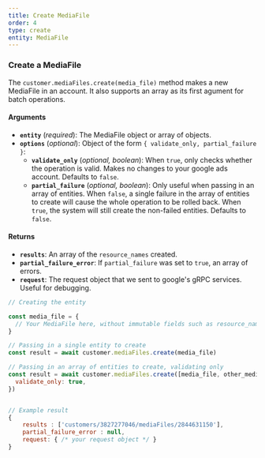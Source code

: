 ```yaml
---
title: Create MediaFile
order: 4
type: create
entity: MediaFile
---
```


### Create a MediaFile

The `customer.mediaFiles.create(media_file)` method makes a new MediaFile in an account. It also supports an array as its first agument for batch operations.

#### Arguments

- **`entity`** (_required_): The MediaFile object or array of objects.
- **`options`** (_optional_): Object of the form `{ validate_only, partial_failure }`:
  - **`validate_only`** (_optional, boolean_): When `true`, only checks whether the operation is valid. Makes no changes to your google ads account. Defaults to `false`.
  - **`partial_failure`** (_optional, boolean_): Only useful when passing in an array of entities. When `false`, a single failure in the array of entities to create will cause the whole operation to be rolled back. When `true`, the system will still create the non-failed entities. Defaults to `false`.

#### Returns

- **`results`**: An array of the `resource_names` created.
- **`partial_failure_error`**: If `partial_failure` was set to `true`, an array of errors.
- **`request`**: The request object that we sent to google's gRPC services. Useful for debugging.

```javascript
// Creating the entity

const media_file = {
  // Your MediaFile here, without immutable fields such as resource_name
}

// Passing in a single entity to create
const result = await customer.mediaFiles.create(media_file)

// Passing in an array of entities to create, validating only
const result = await customer.mediaFiles.create([media_file, other_media_file], {
  validate_only: true,
})
```

```javascript

// Example result
{
	results : ['customers/3827277046/mediaFiles/2844631150'],
	partial_failure_error : null,
	request: { /* your request object */ }
}

```
